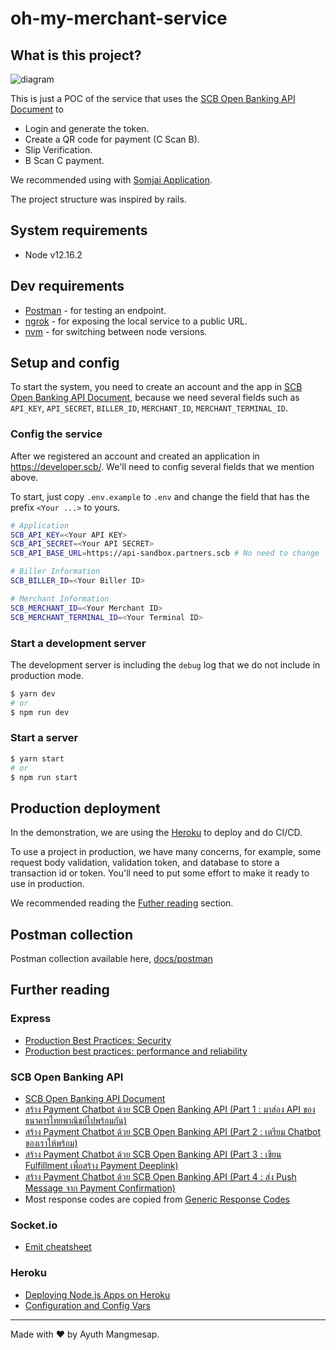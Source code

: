 # oh-my-merchant-service

## What is this project?

![diagram](docs/draw.io/diagram.png)

This is just a POC of the service that uses the [SCB Open Banking API Document](https://developer.scb/) to

- Login and generate the token.
- Create a QR code for payment (C Scan B).
- Slip Verification.
- B Scan C payment.

We recommended using with [Somjai Application](https://github.com/iamgique/somjai-application).

The project structure was inspired by rails.

## System requirements

- Node v12.16.2

## Dev requirements

- [Postman](https://www.postman.com/) - for testing an endpoint.
- [ngrok](https://ngrok.com/) - for exposing the local service to a public URL.
- [nvm](https://github.com/nvm-sh/nvm) - for switching between node versions.

## Setup and config

To start the system, you need to create an account and the app in [SCB Open Banking API Document](https://developer.scb/), because we need several fields such as `API_KEY`, `API_SECRET`, `BILLER_ID`, `MERCHANT_ID`, `MERCHANT_TERMINAL_ID`.

### Config the service

After we registered an account and created an application in https://developer.scb/.
We'll need to config several fields that we mention above.

To start, just copy `.env.example` to `.env` and change the field that has the prefix `<Your ...>` to yours.

```bash
# Application
SCB_API_KEY=<Your API KEY>
SCB_API_SECRET=<Your API SECRET>
SCB_API_BASE_URL=https://api-sandbox.partners.scb # No need to change

# Biller Information
SCB_BILLER_ID=<Your Biller ID>

# Merchant Information
SCB_MERCHANT_ID=<Your Merchant ID>
SCB_MERCHANT_TERMINAL_ID=<Your Terminal ID>
```

### Start a development server

The development server is including the `debug` log that we do not include in production mode.

```bash
$ yarn dev
# or
$ npm run dev
```

### Start a server

```bash
$ yarn start
# or
$ npm run start
```

## Production deployment

In the demonstration, we are using the [Heroku](https://www.heroku.com/) to deploy and do CI/CD.

To use a project in production, we have many concerns, for example, some request body validation, validation token, and database to store a transaction id or token.
You'll need to put some effort to make it ready to use in production.

We recommended reading the [Futher reading](#Futher-reading) section.

## Postman collection

Postman collection available here, [docs/postman](./docs/postman)

## Further reading

### Express

- [Production Best Practices: Security](https://expressjs.com/en/advanced/best-practice-security.html)
- [Production best practices: performance and reliability](https://expressjs.com/en/advanced/best-practice-performance.html)

### SCB Open Banking API

- [SCB Open Banking API Document](https://developer.scb/)
- [สร้าง Payment Chatbot ด้วย SCB Open Banking API (Part 1 : มาส่อง API ของธนาคารไทยพาณิชย์ไปพร้อมกัน)](https://medium.com/@aijo/%E0%B8%AA%E0%B8%A3%E0%B9%89%E0%B8%B2%E0%B8%87-payment-chatbot-%E0%B8%94%E0%B9%89%E0%B8%A7%E0%B8%A2-scb-open-banking-api-part-1-ac1095e76ec9)
- [สร้าง Payment Chatbot ด้วย SCB Open Banking API (Part 2 : เตรียม Chatbot ของเราให้พร้อม)](https://medium.com/@aijo/%E0%B8%AA%E0%B8%A3%E0%B9%89%E0%B8%B2%E0%B8%87-payment-chatbot-%E0%B8%94%E0%B9%89%E0%B8%A7%E0%B8%A2-scb-open-banking-api-part-2-2dc3cc20c83b)
- [สร้าง Payment Chatbot ด้วย SCB Open Banking API (Part 3 : เขียน Fulfillment เพื่อสร้าง Payment Deeplink)](https://medium.com/@aijo/%E0%B8%AA%E0%B8%A3%E0%B9%89%E0%B8%B2%E0%B8%87-payment-chatbot-%E0%B8%94%E0%B9%89%E0%B8%A7%E0%B8%A2-scb-open-banking-api-part-3-161bdc0aa64b)
- [สร้าง Payment Chatbot ด้วย SCB Open Banking API (Part 4 : ส่ง Push Message จาก Payment Confirmation)](https://medium.com/@aijo/%E0%B8%AA%E0%B8%A3%E0%B9%89%E0%B8%B2%E0%B8%87-payment-chatbot-%E0%B8%94%E0%B9%89%E0%B8%A7%E0%B8%A2-scb-open-banking-api-part-4-a84034306ee1)
- Most response codes are copied from [Generic Response Codes](https://developer.scb/#/documents/api-reference-index/references/generic-response-codes.html.)

### Socket.io

- [Emit cheatsheet](https://socket.io/docs/emit-cheatsheet/)

### Heroku

- [Deploying Node.js Apps on Heroku](https://devcenter.heroku.com/articles/deploying-nodejs)
- [Configuration and Config Vars](https://devcenter.heroku.com/articles/config-vars)

---

Made with ❤️ by Ayuth Mangmesap.
